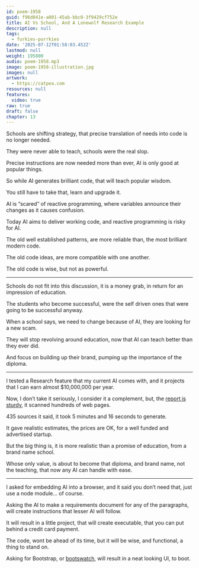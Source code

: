 ```yaml
---
id: poem-1958
guid: f96d041e-a001-45ab-bbc0-3f9429cf752e
title: AI Vs School, And A Lonewolf Research Example
description: null
tags:
  - furkies-purrkies
date: '2025-07-12T01:58:03.452Z'
lastmod: null
weight: 195800
audio: poem-1958.mp3
image: poem-1958-illustration.jpg
images: null
artwork:
  - https://catpea.com
resources: null
features:
  video: true
raw: true
draft: false
chapter: 13
---
```


Schools are shifting strategy,
that precise translation of needs into code is no longer needed.

They were never able to teach,
schools were the real slop.

Precise instructions are now needed more than ever,
AI is only good at popular things.

So while AI generates brilliant code,
that will teach popular wisdom.

You still have to take that,
learn and upgrade it.

AI is “scared” of reactive programming,
where variables announce their changes as it causes confusion.

Today AI aims to deliver working code,
and reactive programming is risky for AI.

The old well established patterns,
are more reliable than, the most brilliant modern code.

The old code ideas,
are more compatible with one another.

The old code is wise,
but not as powerful.

---

Schools do not fit into this discussion,
it is a money grab, in return for an impression of education.

The students who become successful,
were the self driven ones that were going to be successful anyway.

When a school says, we need to change because of AI,
they are looking for a new scam.

They will stop revolving around education,
now that AI can teach better than they ever did.

And focus on building up their brand,
pumping up the importance of the diploma.

---

I tested a Research feature that my current AI comes with,
and it projects that I can earn almost $10,000,000 per year.

Now, I don’t take it seriously, I consider it a complement,
but, the [report is sturdy][research], it scanned hundreds of web pages.

435 sources it said,
it took 5 minutes and 16 seconds to generate.

It gave realistic estimates, the prices are OK,
for a well funded and advertised startup.

But the big thing is,
it is more realistic than a promise of education, from a brand name school.

Whose only value, is about to become that diploma, and brand name,
not the teaching, that now any AI can handle with ease.

---

I asked for embedding AI into a browser,
and it said you don’t need that, just use a node module… of course.

Asking the AI to make a requirements document for any of the paragraphs,
will create instructions that lesser AI will follow.

It will result in a little project, that will create executable,
that you can put behind a credit card payment.

The code, wont be ahead of its time,
but it will be wise, and functional, a thing to stand on.

Asking for Bootstrap, or [bootswatch][1],
will result in a neat looking UI, to boot.


[1]: https://github.com/thomaspark/bootswatch/
[research]: files/research-example.txt

